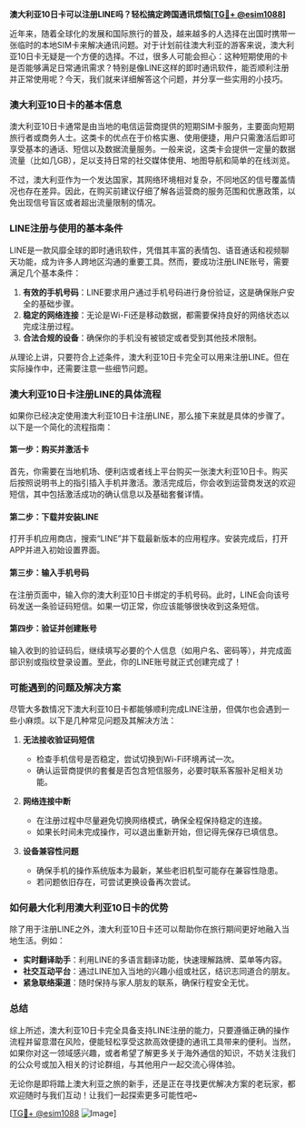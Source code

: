 **澳大利亚10日卡可以注册LINE吗？轻松搞定跨国通讯烦恼[[TG💪+ @esim1088](https://t.me/s/esim1088)]**

近年来，随着全球化的发展和国际旅行的普及，越来越多的人选择在出国时携带一张临时的本地SIM卡来解决通讯问题。对于计划前往澳大利亚的游客来说，澳大利亚10日卡无疑是一个方便的选择。不过，很多人可能会担心：这种短期使用的卡是否能够满足日常通讯需求？特别是像LINE这样的即时通讯软件，能否顺利注册并正常使用呢？今天，我们就来详细解答这个问题，并分享一些实用的小技巧。

### **澳大利亚10日卡的基本信息**

澳大利亚10日卡通常是由当地的电信运营商提供的短期SIM卡服务，主要面向短期旅行者或商务人士。这类卡的优点在于价格实惠、使用便捷，用户只需激活后即可享受基本的通话、短信以及数据流量服务。一般来说，这类卡会提供一定量的数据流量（比如几GB），足以支持日常的社交媒体使用、地图导航和简单的在线浏览。

不过，澳大利亚作为一个发达国家，其网络环境相对复杂，不同地区的信号覆盖情况也存在差异。因此，在购买前建议仔细了解各运营商的服务范围和优惠政策，以免出现信号盲区或者超出流量限制的情况。

### **LINE注册与使用的基本条件**

LINE是一款风靡全球的即时通讯软件，凭借其丰富的表情包、语音通话和视频聊天功能，成为许多人跨地区沟通的重要工具。然而，要成功注册LINE账号，需要满足几个基本条件：

1. **有效的手机号码**：LINE要求用户通过手机号码进行身份验证，这是确保账户安全的基础步骤。
2. **稳定的网络连接**：无论是Wi-Fi还是移动数据，都需要保持良好的网络状态以完成注册过程。
3. **合法合规的设备**：确保你的手机没有被锁定或者受到其他技术限制。

从理论上讲，只要符合上述条件，澳大利亚10日卡完全可以用来注册LINE。但在实际操作中，还需要注意一些细节问题。

### **澳大利亚10日卡注册LINE的具体流程**

如果你已经决定使用澳大利亚10日卡注册LINE，那么接下来就是具体的步骤了。以下是一个简化的流程指南：

#### **第一步：购买并激活卡**
首先，你需要在当地机场、便利店或者线上平台购买一张澳大利亚10日卡。购买后按照说明书上的指引插入手机并激活。激活完成后，你会收到运营商发送的欢迎短信，其中包括激活成功的确认信息以及基础套餐详情。

#### **第二步：下载并安装LINE**
打开手机应用商店，搜索“LINE”并下载最新版本的应用程序。安装完成后，打开APP并进入初始设置界面。

#### **第三步：输入手机号码**
在注册页面中，输入你的澳大利亚10日卡绑定的手机号码。此时，LINE会向该号码发送一条验证码短信。如果一切正常，你应该能够很快收到这条短信。

#### **第四步：验证并创建账号**
输入收到的验证码后，继续填写必要的个人信息（如用户名、密码等），并完成面部识别或指纹登录设置。至此，你的LINE账号就正式创建完成了！

### **可能遇到的问题及解决方案**

尽管大多数情况下澳大利亚10日卡都能够顺利完成LINE注册，但偶尔也会遇到一些小麻烦。以下是几种常见问题及其解决方法：

1. **无法接收验证码短信**
   - 检查手机信号是否稳定，尝试切换到Wi-Fi环境再试一次。
   - 确认运营商提供的套餐是否包含短信服务，必要时联系客服补足相关功能。

2. **网络连接中断**
   - 在注册过程中尽量避免切换网络模式，确保全程保持稳定的连接。
   - 如果长时间未完成操作，可以退出重新开始，但记得先保存已填信息。

3. **设备兼容性问题**
   - 确保手机的操作系统版本为最新，某些老旧机型可能存在兼容性隐患。
   - 若问题依旧存在，可尝试更换设备再次尝试。

### **如何最大化利用澳大利亚10日卡的优势**

除了用于注册LINE之外，澳大利亚10日卡还可以帮助你在旅行期间更好地融入当地生活。例如：

- **实时翻译助手**：利用LINE的多语言翻译功能，快速理解路牌、菜单等内容。
- **社交互动平台**：通过LINE加入当地的兴趣小组或社区，结识志同道合的朋友。
- **紧急联络渠道**：随时保持与家人朋友的联系，确保行程安全无忧。

### **总结**

综上所述，澳大利亚10日卡完全具备支持LINE注册的能力，只要遵循正确的操作流程并留意潜在风险，便能轻松享受这款高效便捷的通讯工具带来的便利。当然，如果你对这一领域感兴趣，或者希望了解更多关于海外通信的知识，不妨关注我们的公众号或加入相关的讨论群组，与其他用户一起交流心得体验。

无论你是即将踏上澳大利亚之旅的新手，还是正在寻找更优解决方案的老玩家，都欢迎随时与我们互动！让我们一起探索更多可能性吧~

[[TG💪+ @esim1088](https://t.me/s/esim1088) ![Image](https://i.postimg.cc/4NQfJmqS/Snipaste-2025-05-13-00-14-12.png)]